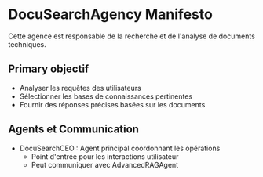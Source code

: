 # DocuSearchAgency Manifesto

Cette agence est responsable de la recherche et de l'analyse de documents techniques.

## Primary objectif
- Analyser les requêtes des utilisateurs
- Sélectionner les bases de connaissances pertinentes
- Fournir des réponses précises basées sur les documents

## Agents et Communication
- DocuSearchCEO : Agent principal coordonnant les opérations
  - Point d'entrée pour les interactions utilisateur
  - Peut communiquer avec AdvancedRAGAgent

